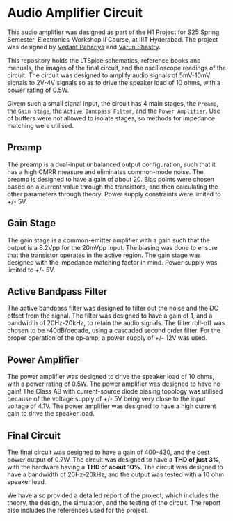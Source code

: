 # Audio Amplifier Circuit

This audio amplifier was designed as part of the H1 Project for S25 Spring Semester, Electronics-Workshop II Course, at IIIT Hyderabad. The project was designed by [Vedant Pahariya](https://github.com/VedantPahariya) and  [Varun Shastry](https://github.com/GroanKing05).

This repository holds the LTSpice schematics, reference books and manuals, the images of the final circuit, and the oscilloscope readings of the circuit. The circuit was designed to amplify audio signals of 5mV-10mV signals to 2V-4V signals so as to drive the speaker load of 10 ohms, with a power rating of 0.5W.

Givem such a small signal input, the circuit has 4 main stages, the `Preamp`, the `Gain stage`, the `Active Bandpass Filter`, and the `Power Amplifier`. Use of buffers were not allowed to isolate stages, so methods for impedance matching were utilised.

## Preamp

The preamp is a dual-input unbalanced output configuration, such that it has a high CMRR measure and eliminates common-mode noise. The preamp is designed to have a gain of about 20. Bias points were chosen based on a current value through the transistors, and then calculating the other parameters through theory. Power supply constraints were limited to +/- 5V.

## Gain Stage

The gain stage is a common-emitter amplifier with a gain such that the output is a 8.2Vpp for the 20mVpp input. The biasing was done to ensure that the transistor operates in the active region. The gain stage was designed with the impedance matching factor in mind. Power supply was limited to +/- 5V.

## Active Bandpass Filter

The active bandpass filter was designed to filter out the noise and the DC offset from the signal. The filter was designed to have a gain of 1, and a bandwidth of 20Hz-20kHz, to retain the audio signals. The filter roll-off was chosen to be -40dB/decade, using a cascaded second order filter. For the proper operation of the op-amp, a power supply of +/- 12V was used.

## Power Amplifier

The power amplifier was designed to drive the speaker load of 10 ohms, with a power rating of 0.5W. The power amplifier was designed to have no gain! The Class AB  with current-source diode biasing topology was utilised because of the voltage supply of +/- 5V being very close to the input voltage of 4.1V. The power amplifier was designed to have a high current gain to drive the speaker load.

## Final Circuit

The final circuit was designed to have a gain of 400-430, and the best power output of 0.7W. The circuit was designed to have a **THD of just 3%**, with the hardware having a **THD of about 10%**. The circuit was designed to have a bandwidth of 20Hz-20kHz, and the output was tested with a 10 ohm speaker load.

We have also provided a detailed report of the project, which includes the theory, the design, the simulation, and the testing of the circuit. The report also includes the references used for the project.